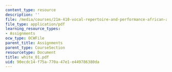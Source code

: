 ```yaml
---
content_type: resource
description: ''
file: /media/courses/21m-410-vocal-repertoire-and-performance-african-american-composers-spring-2005/90ecdc14f75a770a47e1e449786380da_white_01.pdf
file_type: application/pdf
learning_resource_types:
- Assignments
ocw_type: OCWFile
parent_title: Assignments
parent_type: CourseSection
resourcetype: Document
title: white_01.pdf
uid: 90ecdc14-f75a-770a-47e1-e449786380da
---
```

